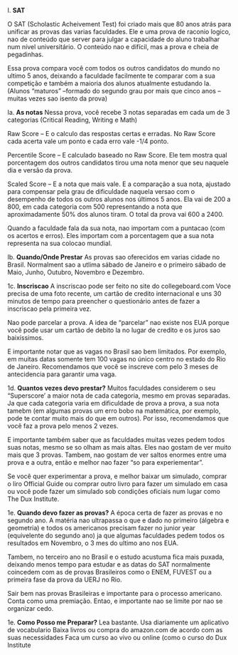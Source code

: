 I. **SAT**

O SAT (Scholastic Acheivement Test) foi criado mais que 80 anos atrás para unificar as provas das varias faculdades.  Ele e uma prova de raconio logico, nao de conteúdo que server para julgar a capacidade do aluno trabalhar num nível universitário.  O conteúdo nao e difícil, mas a prova e cheia de pegadinhas. 
 
Essa prova compara você com todos os outros candidatos do mundo no ultimo 5 anos, deixando a faculdade facilmente te comparar com a sua competição e também a maioria dos alunos atualmente estudando la. (Alunos “maturos” –formado do segundo grau por mais que cinco anos – muitas vezes sao isento da prova)
 
Ia. **As notas**
Nessa prova, você recebe 3 notas separadas em cada um de 3 categorias (Critical Reading, Writing e Math)
 
Raw Score – E o calculo das respostas certas e erradas. No Raw Score cada acerta vale um ponto e cada erro vale -1/4 ponto.
 
Percentile Score – E calculado baseado no Raw Score. Ele tem mostra qual porcentagem dos outros candidatos tirou uma nota menor que seu naquele dia e versão da prova.
 
Scaled Score – E a nota que mais vale.  E a comparação a sua nota, ajustado para compensar pela grau de dificuldade naquela versao com o desempenho de todos os outros alunos nos últimos 5 anos. Ela vai de 200 a 800, em cada categoria com 500 representando a nota que aproximadamente 50% dos alunos tiram. O total da prova vai 600 a 2400.
 
Quando a faculdade fala da sua nota, nao importam com a puntacao (com os acertos e erros). Eles importam com a porcentagem que a sua nota representa na sua colocao mundial.
 
Ib. **Quando/Onde Prestar**
As provas sao oferecidos em varias cidade no Brasil. Normalment sao a utlima sábado de Janeiro e o primeiro sábado de Maio, Junho, Outubro, Novembro e Dezembro.
 
1c. **Inscriscao**
A inscriscao pode ser feito no site do collegeboard.com
Voce precisa de uma foto recente, um cartão de credito internacional e uns 30 minutos de tempo para preencher o questionário antes de fazer a inscriscao pela primeira vez.
 
Nao pode parcelar a prova.  A idea de “parcelar” nao existe nos EUA porque você pode usar um cartão de debito la no lugar de credito e os juros sao baixíssimos.
 
E importante notar que as vagas no Brasil sao bem limitados. Por exemplo, em muitas datas somente tem 100 vagas no único centro no estado do Rio de Janeiro. Recomendamos que você se inscreve com pelo 3 meses de antecidencia para garantir uma vaga.
 
1d. **Quantos vezes devo prestar?**
Muitos faculdades considerem o seu “Superscore’ a maior nota de cada categoria, mesmo em provas separadas.  Ja que cada categoria varia em dificuldade de prova a prova, a sua nota tamebm (em algumas provas um erro bobo na matemática, por exemplo, pode te contar muito mais do que em outros). Por isso, recomendamos que você faz a prova pelo menos 2 vezes.
 
E importante também saber que as faculdades muitas vezes pedem todos suas notas, mesmo se so olham as mais altas. Eles nao gostam de ver muito mais que 3 provas.  Tambem, nao gostam de ver saltos enormes entre uma prova e a outra, então  e melhor nao fazer “so para experiementar”.
 
Se você quer experimentar a prova, e melhor baixar um simulado, comprar o liro Official Guide ou comprar outro livro para fazer um simulado em casa ou você pode fazer um simulado sob condições oficiais num lugar como The Dux Institute.
 
1e. **Quando devo fazer as provas?**
A época certa de fazer as provas e no segundo ano. A matéria nao ultrapassa o que e dado no primeiro (álgebra e geometria) e todos os americanos precisam fazer no junior year (equivelente do segundo ano) ja que algumas faculdades pedem todos os resultados em Novembro, o 3 mes do ultimo ano nos EUA.
 
Tambem, no terceiro ano no Brasil e o estudo acustuma fica mais puxada, deixando menos tempo para estudar e as datas do SAT normalmente coincedem com as de provas Brasileiros como o ENEM, FUVEST ou a primeira fase da prova da UERJ no Rio.
 
Sair bem nas provas Brasileiras e importante para o processo americano. Conta como uma premiação. Entao, e importante nao se limite por nao se organizar cedo.
 
1e. **Como Posso me Preparar?**
Lea bastante.
Usa diariamente um aplicativo de vocabulario
Baixa livros ou compra do amazon.com de acordo com as suas necessidades
Faca um curso ao vivo ou online (como o curso do Dux Institute
